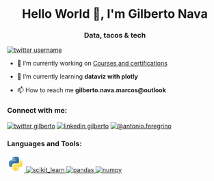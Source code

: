 <h1 align="center">Hello World 🤗, I'm Gilberto Nava</h1>
<h3 align="center">Data, tacos & tech</h3>

<p align="left"> <a href="https://twitter.com/Gilberto_NM" target="blank"><img src="https://img.shields.io/twitter/follow/gilberto_nm?logo=twitter&style=for-the-badge" alt="twitter username" /></a> </p>


- 🔭 I’m currently working on [Courses and certifications](https://delicious-bramble-e5f.notion.site/Cursos-y-Certificaciones-2724ba2bb3b4401ea682e10ff2f1652d)

- 🌱 I’m currently learning **dataviz with plotly**

- 📫 How to reach me **gilberto.nava.marcos@outlook**


<h3 align="left">Connect with me:</h3>
<p align="left">

<a href="https://twitter.com/Gilberto_NM" target="blank"><img align="center" src="https://raw.githubusercontent.com/rahuldkjain/github-profile-readme-generator/master/src/images/icons/Social/twitter.svg" alt="twitter gilberto" height="30" width="40" /></a>
<a href="https://www.linkedin.com/in/gilberto-nava-marcos/" target="blank"><img align="center" src="https://raw.githubusercontent.com/rahuldkjain/github-profile-readme-generator/master/src/images/icons/Social/linked-in-alt.svg" alt="linkedin gilberto" height="30" width="40" /></a>
<a href="https://medium.com/@gilberto.nava.marcos" target="blank"><img align="center" src="https://raw.githubusercontent.com/rahuldkjain/github-profile-readme-generator/master/src/images/icons/Social/medium.svg" alt="@antonio.feregrino" height="30" width="40" /></a>

</p>

<h3 align="left">Languages and Tools:</h3>
<p align="left">   <a href="https://www.python.org" target="_blank"> <img src="https://raw.githubusercontent.com/devicons/devicon/master/icons/python/python-original.svg" alt="python" width="40" height="40"/> </a>  <a href="https://scikit-learn.org/" target="_blank"> <img src="https://upload.wikimedia.org/wikipedia/commons/0/05/Scikit_learn_logo_small.svg" alt="scikit_learn" width="40" height="40"/> </a><a href="https://pandas.pydata.org/" target="_blank"> <img src="https://upload.wikimedia.org/wikipedia/commons/thumb/2/22/Pandas_mark.svg/250px-Pandas_mark.svg.png" alt="pandas" width="40" height="40"/> </a> <a href="https://numpy.org//" target="_blank"> <img src="https://numpy.org/images/logo.svg" alt="numpy" width="40" height="40"/> </a></p>
